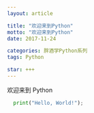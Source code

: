 ```yaml
---
layout: article

title: "欢迎来到Python"
motto: "欢迎来到Python"
date: 2017-11-24

categories: 胖酒学Python系列
tags: Python

star: +++
---
```


欢迎来到 Python

```python
  print("Hello, World!");
```
